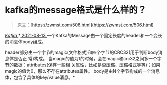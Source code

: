 <!--yml
category: 未分类
date: 0001-01-01 00:00:00
-->

# kafka的message格式是什么样的？

> 原文：[https://zwmst.com/506.html](https://zwmst.com/506.html)

   [ *Kafka* ](https://zwmst.com/kafka)*[ <time datetime="2021-08-14T06:58:08+08:00"> 2021-08-13 </time> ](https://zwmst.com/506.html)  一个Kafka的Message由一个固定长度的header和一个变长的消息体body组成。

header部分由一个字节的magic(文件格式)和四个字节的CRC32(用于判断body消息体是否正 常)构成。 当magic的值为1的时候，会在magic和crc32之间多一个字节的数据：attributes(保存一些相 关属性，比如是否压缩、压缩格式等等)；如果magic的值为0，那么不存在attributes属性。 body是由N个字节构成的一个消息体，包含了具体的key/value消息。*